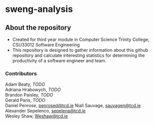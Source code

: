 # sweng-analysis

## About the repository 
* Created for third year module in Computer Science Trinity College, CSU33012 Software Engineering 
* This repository is designed to gather information about this github repository and calculate 
  interesting statistics for determining the productivity of a software engineer and team.

### Contributors
Adam Beaty, *TODO*    
Adriana Hrabowych, *TODO*  
Brandon Paisley, *TODO*  
Gerald Paris, *TODO*     
Daniel Penrose, penrosed@tcd.ie
Niall Sauvage, sauvagen@tcd.ie    
Alexander Sepelenco, sepelena@tcd.ie    
Wesley Shaw, Weshaw@tcd.ie
